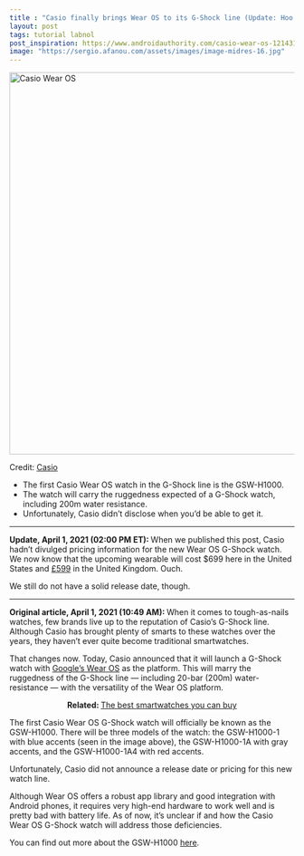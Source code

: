 ```yaml
---
title : "Casio finally brings Wear OS to its G-Shock line (Update: Hoo boy, it’s pricey)"
layout: post
tags: tutorial labnol
post_inspiration: https://www.androidauthority.com/casio-wear-os-1214313/
image: "https://sergio.afanou.com/assets/images/image-midres-16.jpg"
---
```


<p><html><body><img class="aligncenter size-large wp-image-1214314 noname aa-img" title="Casio Wear OS" src="https://cdn57.androidauthority.net/wp-content/uploads/2021/04/Casio-Wear-OS-1200x675.jpg" alt="Casio Wear OS" width="1200" height="675" data-attachment-id="1214314" srcset="https://cdn57.androidauthority.net/wp-content/uploads/2021/04/Casio-Wear-OS-1200x675.jpg 1200w, https://cdn57.androidauthority.net/wp-content/uploads/2021/04/Casio-Wear-OS-300x170.jpg 300w, https://cdn57.androidauthority.net/wp-content/uploads/2021/04/Casio-Wear-OS-768x432.jpg 768w, https://cdn57.androidauthority.net/wp-content/uploads/2021/04/Casio-Wear-OS-1536x864.jpg 1536w, https://cdn57.androidauthority.net/wp-content/uploads/2021/04/Casio-Wear-OS-16x9.jpg 16w, https://cdn57.androidauthority.net/wp-content/uploads/2021/04/Casio-Wear-OS-32x18.jpg 32w, https://cdn57.androidauthority.net/wp-content/uploads/2021/04/Casio-Wear-OS-28x16.jpg 28w, https://cdn57.androidauthority.net/wp-content/uploads/2021/04/Casio-Wear-OS-56x32.jpg 56w, https://cdn57.androidauthority.net/wp-content/uploads/2021/04/Casio-Wear-OS-64x36.jpg 64w, https://cdn57.androidauthority.net/wp-content/uploads/2021/04/Casio-Wear-OS-712x400.jpg 712w, https://cdn57.androidauthority.net/wp-content/uploads/2021/04/Casio-Wear-OS-1000x563.jpg 1000w, https://cdn57.androidauthority.net/wp-content/uploads/2021/04/Casio-Wear-OS-792x446.jpg 792w, https://cdn57.androidauthority.net/wp-content/uploads/2021/04/Casio-Wear-OS-1280x720.jpg 1280w, https://cdn57.androidauthority.net/wp-content/uploads/2021/04/Casio-Wear-OS-840x472.jpg 840w, https://cdn57.androidauthority.net/wp-content/uploads/2021/04/Casio-Wear-OS-1340x754.jpg 1340w, https://cdn57.androidauthority.net/wp-content/uploads/2021/04/Casio-Wear-OS-770x433.jpg 770w, https://cdn57.androidauthority.net/wp-content/uploads/2021/04/Casio-Wear-OS-356x200.jpg 356w, https://cdn57.androidauthority.net/wp-content/uploads/2021/04/Casio-Wear-OS-675x380.jpg 675w, https://cdn57.androidauthority.net/wp-content/uploads/2021/04/Casio-Wear-OS.jpg 1920w" sizes="(max-width: 1200px) 100vw, 1200px" /></p>
<div class="aa-img-source-credit">
<div class="aa-img-source-and-credit full">
<div class="aa-img-source text-right"><span>Credit:</span> <a rel="nofollow" class="img-credit-link" target="_blank" href="https://www.prnewswire.com/in/news-releases/casio-to-release-first-g-shock-smartwatch-with-wear-os-by-google-848575905.html">Casio</a></div>
</div>
</div>
<div class="aa_tldr_text">
<ul>
<li>The first Casio Wear OS watch in the G-Shock line is the GSW-H1000.</li>
<li>The watch will carry the ruggedness expected of a G-Shock watch, including 200m water resistance.</li>
<li>Unfortunately, Casio didn&#8217;t disclose when you&#8217;d be able to get it.</li>
</ul>
</div><hr>
<p><strong>Update, April 1, 2021 (02:00 PM ET): </strong>When we published this post, Casio hadn&#8217;t divulged pricing information for the new Wear OS G-Shock watch. We now know that the upcoming wearable will cost $699 here in the United States and <a href="https://go.skimresources.com?id=74660X1524607&amp;xs=1&amp;xcust=csbrown&amp;url=https%3A%2F%2Fg-shock.co.uk%2Fgsw-h1000-1er">£599</a> in the United Kingdom. Ouch.</p>
<p>We still do not have a solid release date, though.</p>
<hr>
<p><strong>Original article, April 1, 2021 (10:49 AM): </strong>When it comes to tough-as-nails watches, few brands live up to the reputation of Casio&#8217;s G-Shock line. Although Casio has brought plenty of smarts to these watches over the years, they haven&#8217;t ever quite become traditional smartwatches.</p>
<p>That changes now. Today, Casio announced that it will launch a G-Shock watch with <a href="https://www.androidauthority.com/wear-os-1183456/">Google&#8217;s Wear OS</a> as the platform. This will marry the ruggedness of the G-Shock line — including 20-bar (200m) water-resistance — with the versatility of the Wear OS platform.</p>
<p style="text-align: center;"><strong>Related: </strong><a href="https://www.androidauthority.com/best-smartwatches-706178/">The best smartwatches you can buy</a></p>
<p>The first Casio Wear OS G-Shock watch will officially be known as the GSW-H1000. There will be three models of the watch: the GSW-H1000-1 with blue accents (seen in the image above), the GSW-H1000-1A with gray accents, and the GSW-H1000-1A4 with red accents.</p>
<p>Unfortunately, Casio did not announce a release date or pricing for this new watch line.</p>
<p>Although Wear OS offers a robust app library and good integration with Android phones, it requires very high-end hardware to work well and is pretty bad with battery life. As of now, it&#8217;s unclear if and how the Casio Wear OS G-Shock watch will address those deficiencies.</p>
<p>You can find out more about the GSW-H1000 <a href="https://world.g-shock.com/asia-mea/en/products/g-squad/gsw-h1000/">here</a>.</p>
</body></html></p>
